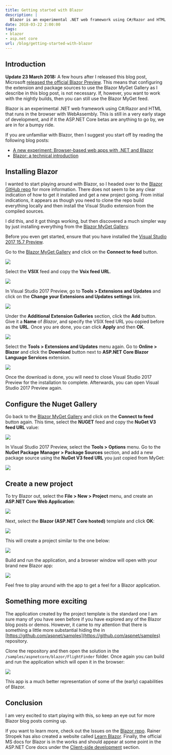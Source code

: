```yaml
---
title: Getting started with Blazor
description: |
  Blazor is an experimental .NET web framework using C#/Razor and HTML that runs in the browser with WebAssembly. Let's see how you can start experimenting with this today.
date: 2018-03-22 2:00:00
tags:
- blazor
- asp.net core
url: /blog/getting-started-with-blazor
---
```


## Introduction

**Update 23 March 2018:** A few hours after I released this blog post, Microsoft [released the official Blazor Preview](https://blogs.msdn.microsoft.com/webdev/2018/03/22/get-started-building-net-web-apps-in-the-browser-with-blazor/). This means that configuring the extension and package sources to use the Blazor MyGet Gallery as I describe in this blog post, is not necessary. If, however, you want to work with the nightly builds, then you can still use the Blazor MyGet feed.

Blazor is an experimental .NET web framework using C#/Razor and HTML that runs in the browser with WebAssembly. This is still in a very early stage of development, and if it the ASP.NET Core betas are anything to go by, we are in for a bumpy ride.

If you are unfamiliar with Blazor, then I suggest you start off by reading the following blog posts:

* [A new experiment: Browser-based web apps with .NET and Blazor](https://blogs.msdn.microsoft.com/webdev/2018/02/06/blazor-experimental-project/)
* [Blazor: a technical introduction](http://blog.stevensanderson.com/2018/02/06/blazor-intro/)

## Installing Blazor 

I wanted to start playing around with Blazor, so I headed over to the [Blazor GitHub repo](https://github.com/aspnet/blazor) for more information. There does not seem to be any clear indication of how to get it installed and get a new project going. From initial indications, it appears as though you need to clone the repo build everything locally and then install the Visual Studio extension from the compiled sources. 

I did this, and it got things working, but then discovered a much simpler way by just installing everything from the [Blazor MyGet Gallery](https://dotnet.myget.org/gallery/blazor-dev).

Before you even get started, ensure that you have installed the [Visual Studio 2017 15.7 Preview](https://www.visualstudio.com/vs/preview/).

Go to the [Blazor MyGet Gallery](https://dotnet.myget.org/gallery/blazor-dev) and click on the **Connect to feed** button.

![](/images/blog/2018-03-22-getting-started-with-blazor/myget-connect-to-feed.png)

Select the **VSIX** feed and copy the **Vsix feed URL**.

![](/images/blog/2018-03-22-getting-started-with-blazor/vsix-feed.png)

In Visual Studio 2017 Preview, go to **Tools > Extensions and Updates** and click on the **Change your Extensions and Updates settings** link.

![](/images/blog/2018-03-22-getting-started-with-blazor/extensions-and-updates.png)

Under the **Additional Extension Galleries** section, click the **Add** button. Give it a **Name** of _Blazor_, and specify the VSIX feed URL you copied before as the **URL**. Once you are done, you can click **Apply** and then **OK**.

![](/images/blog/2018-03-22-getting-started-with-blazor/additional-extension-galleries.png)

Select the **Tools > Extensions and Updates** menu again. Go to **Online > Blazor** and click the **Download** button next to **ASP.NET Core Blazor Language Services** extension.

![](/images/blog/2018-03-22-getting-started-with-blazor/extensions-and-updates-2.png)

Once the download is done, you will need to close Visual Studio 2017 Preview for the installation to complete. Afterwards, you can open Visual Studio 2017 Preview again.

## Configure the Nuget Gallery

Go back to the [Blazor MyGet Gallery](https://dotnet.myget.org/gallery/blazor-dev) and click on the **Connect to feed** button again. This time, select the **NUGET** feed and copy the **NuGet V3 feed URL** value:

![](/images/blog/2018-03-22-getting-started-with-blazor/nuget-feed.png)

In Visual Studio 2017 Preview, select the **Tools > Options** menu. Go to the **NuGet Package Manager > Package Sources** section, and add a new package source using the **NuGet V3 feed URL** you just copied from MyGet:

![](/images/blog/2018-03-22-getting-started-with-blazor/package-sources.png)

## Create a new project

To try Blazor out, select the **File > New > Project** menu, and create an **ASP.NET Core Web Application**:

![](/images/blog/2018-03-22-getting-started-with-blazor/new-project.png)

Next, select the **Blazor (ASP.NET Core hosted)** template and click **OK**:

![](/images/blog/2018-03-22-getting-started-with-blazor/select-blazor-template.png)

This will create a project similar to the one below:

![](/images/blog/2018-03-22-getting-started-with-blazor/solution-explorer.png)

Build and run the application, and a browser window will open with your brand new Blazor app:

![](/images/blog/2018-03-22-getting-started-with-blazor/blazor-app.png)

Feel free to play around with the app to get a feel for a Blazor application.

## Something more exciting

The application created by the project template is the standard one I am sure many of you have seen before if you have explored any of the Blazor blog posts or demos. However, it came to my attention that there is something a little more substantial hiding the in [https://github.com/aspnet/samples](https://github.com/aspnet/samples) repository.

Clone the repository and then open the solution in the `/samples/aspnetcore/blazor/FlightFinder` folder. Once again you can build and run the application which will open it in the browser:

![](/images/blog/2018-03-22-getting-started-with-blazor/flight-finder.png)

This app is a much better representation of some of the (early) capabilities of Blazor.

## Conclusion

I am very excited to start playing with this, so keep an eye out for more Blazor blog posts coming up. 

If you want to learn more, check out the Issues on the [Blazor repo](https://github.com/aspnet/blazor). Rainer Stropek has also created a website called [Learn Blazor](https://learn-blazor.com/). Finally, the official MS docs for Blazor is in the works and should appear at some point in the ASP.NET Core docs under the [Client-side development](https://docs.microsoft.com/en-us/aspnet/core/client-side/) section.